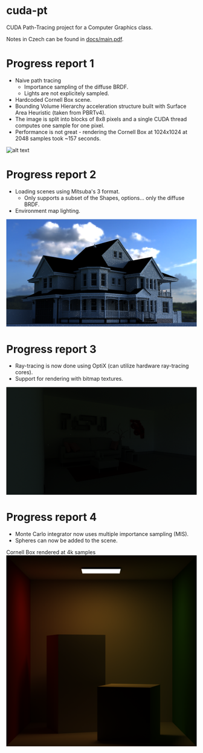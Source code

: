 # cuda-pt
CUDA Path-Tracing project for a Computer Graphics class.

Notes in Czech can be found in [docs/main.pdf](/docs/main.pdf).

# Progress report 1
- Naive path tracing
  - Importance sampling of the diffuse BRDF.
  - Lights are not explicitely sampled.
- Hardcoded Cornell Box scene.
- Bounding Volume Hierarchy acceleration structure built with Surface Area Heuristic (taken from PBRTv4).
- The image is split into blocks of 8x8 pixels and a single CUDA thread computes one sample for one pixel.
- Performance is not great - rendering the Cornell Box at 1024x1024 at 2048 samples took ~157 seconds.

![alt text](/docs/ptout.png)

# Progress report 2
- Loading scenes using Mitsuba's 3 format.
  - Only supports a subset of the Shapes, options... only the diffuse BRDF.
- Environment map lighting.

![alt text](/docs/house_render.png)

# Progress report 3
- Ray-tracing is now done using OptiX (can utilize hardware ray-tracing cores).
- Support for rendering with bitmap textures.

![alt text](/docs/textures.png)

# Progress report 4
- Monte Carlo integrator now uses multiple importance sampling (MIS).
- Spheres can now be added to the scene.

Cornell Box rendered at 4k samples
![alt text](/docs/cornell-box-mis-4k.png)
